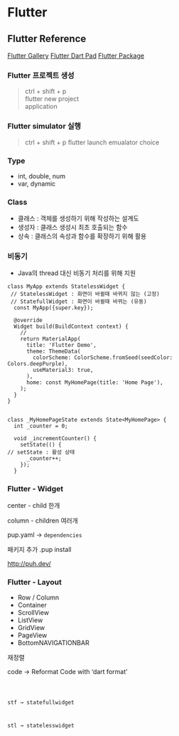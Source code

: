 # Flutter
## Flutter Reference 
[Flutter Gallery](https://github.com/flutter/gallery#flutter-gallery)
[Flutter Dart Pad](https://dartpad.dev/)
[Flutter Package](https://pub.dev/)

### Flutter 프로젝트 생성
>ctrl + shift + p  
>flutter new project  
>application

### Flutter simulator 실행
>ctrl + shift + p
>flutter launch emualator
>choice

### Type
- int, double, num
- var, dynamic

### Class
- 클래스 : 객체를 생성하기 위해 작성하는 설계도
- 생성자 : 클래스 생성시 최초 호출되는 함수
- 상속 : 클래스의 속성과 함수를 확장하기 위해 활용

### 비동기
- Java의 thread 대신 비동기 처리를 위해 지원
```
class MyApp extends StatelessWidget {
 // StatelessWidget : 화면이 바뀔때 바뀌지 않는 (고정)
 // StatefullWidget : 화면이 바뀔때 바뀌는 (유동)
  const MyApp({super.key});

  @override
  Widget build(BuildContext context) {
	// 
    return MaterialApp(
      title: 'Flutter Demo',
      theme: ThemeData(
        colorScheme: ColorScheme.fromSeed(seedColor: Colors.deepPurple),
        useMaterial3: true,
      ),
      home: const MyHomePage(title: 'Home Page'),
    );
  }
}


class _MyHomePageState extends State<MyHomePage> {
  int _counter = 0;

  void _incrementCounter() {
    setState(() {
// setState : 활성 상태
      _counter++;
    });
  }
```

### Flutter - Widget

center - child 한개 

column - children 여러개

pup.yaml → `dependencies`

패키지 추가 .pup install

http://puh.dev/

### Flutter - Layout

- Row / Column
- Container
- ScrollView
- ListView
- GridView
- PageView
- BottomNAVIGATIONBAR

재정렬

code → Reformat Code with ‘dart format’

<code>

stf → statefullwidget

stl → statelesswidget
